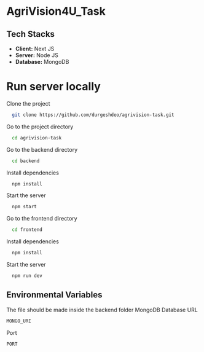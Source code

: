 # AgriVision4U_Task

## Tech Stacks

- **Client:** Next JS
- **Server:** Node JS
- **Database:** MongoDB

# Run server locally

Clone the project

```bash
  git clone https://github.com/durgeshdeo/agrivision-task.git
```


Go to the project directory

```bash
  cd agrivision-task
```


Go to the backend directory

```bash
  cd backend
```

Install dependencies

```bash
  npm install
```

Start the server

```bash
  npm start
```

Go to the frontend directory

```bash
  cd frontend
```

Install dependencies

```bash
  npm install
```

Start the server

```bash
  npm run dev
```

## Environmental Variables
The file should be made inside the backend folder
MongoDB Database URL 
```bash
MONGO_URI
```

Port
```bash
PORT
```
